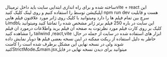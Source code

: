 ساخته شده و برای راه اندازی ابتدایی سایت باید داخل ترمینالvite + react این اپلیکیشن توسط
را استفاده کنیم و روی لینک کلیک کنید npm run dev
هست و قابلیت سرچ بین تمام فیلم ها را دارد ومیتوانید با کلیک روی ژانر مورد علاقتون فیلم هایی باimdbاین سایت در باره 250 فیلم برتر
ژانر مشخص شده را تماشا کنید
ومیتوانید با کلیک بر روی کارت فیلم مورد نظرتوت به صفحه ان فیلم برید واطلاعات درمورد ان فیلم را مشاهده کنید
tailwind ,react,vite :ابزار های استفاده شده در سایت از جمله
در حال حاظر به دلیل استفاده از ریکت ممکنه در اینن نسخه بعضی فیلم ها دوبار نمایش داده شوند ولی در نسخه نهایی این مشکل برطرف شده است
را کامنت کنیدStrictModeتگmain.jsxمیتوانید برای دیدن نسخه نهایی در فایل
